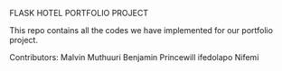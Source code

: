 FLASK HOTEL PORTFOLIO PROJECT

This repo contains all the codes we have implemented for our portfolio project.

Contributors:
Malvin Muthuuri
Benjamin Princewill
ifedolapo Nifemi
